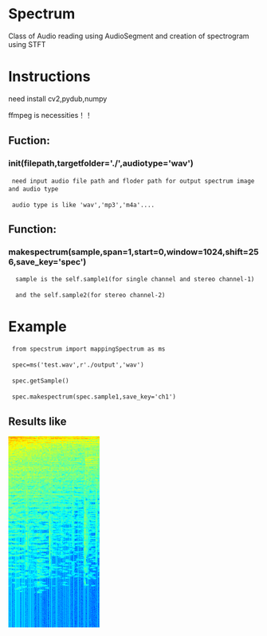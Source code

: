 # Spectrum
Class of Audio reading using AudioSegment and creation of spectrogram using STFT
# Instructions
need install cv2,pydub,numpy

ffmpeg is necessities！！ 

## Fuction: 
###    __init__(filepath,targetfolder='./',audiotype='wav') 

     need input audio file path and floder path for output spectrum image and audio type

     audio type is like 'wav','mp3','m4a'....


## Function: 
###    makespectrum(sample,span=1,start=0,window=1024,shift=256,save_key='spec')

      sample is the self.sample1(for single channel and stereo channel-1) 
      
      and the self.sample2(for stereo channel-2)


# Example

     from specstrum import mappingSpectrum as ms
     
     spec=ms('test.wav',r'./output','wav')
     
     spec.getSample()
     
     spec.makespectrum(spec.sample1,save_key='ch1')
     
## Results like
![sample](https://github.com/iamundeathbird/Spectrum/blob/master/output/ch1_0.000000.png)
     

